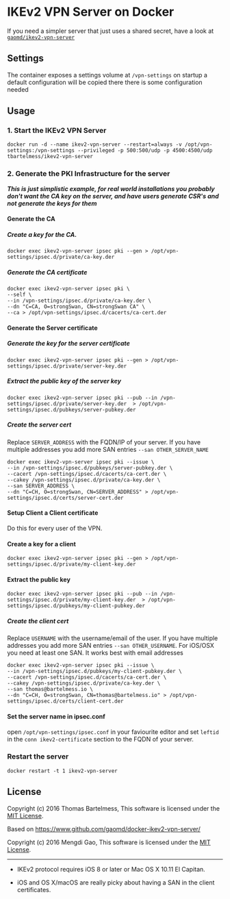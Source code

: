 # IKEv2 VPN Server on Docker

If you need a simpler server that just uses a shared secret, have a look at [`gaomd/ikev2-vpn-server`](https://registry.hub.docker.com/u/gaomd/ikev2-vpn-server/)

## Settings

The container exposes a settings volume at `/vpn-settings` on startup a default configuration will be copied there
there is some configuration needed 

## Usage

### 1. Start the IKEv2 VPN Server

`docker run -d --name ikev2-vpn-server --restart=always -v /opt/vpn-settings:/vpn-settings --privileged -p 500:500/udp -p 4500:4500/udp tbartelmess/ikev2-vpn-server`

### 2. Generate the PKI Infrastructure for the server

***This is just simplistic example, for real world installations you probably don't want the CA key on the server,
and have users generate CSR's and not generate the keys for them***

#### Generate the CA
##### Create a key for the CA.

`docker exec ikev2-vpn-server ipsec pki --gen > /opt/vpn-settings/ipsec.d/private/ca-key.der`

##### Generate the CA certificate

```
docker exec ikev2-vpn-server ipsec pki \
--self \
--in /vpn-settings/ipsec.d/private/ca-key.der \
--dn "C=CA, O=strongSwan, CN=strongSwan CA" \
--ca > /opt/vpn-settings/ipsec.d/cacerts/ca-cert.der
```
#### Generate the Server certificate 

##### Generate the key for the server certificate

`docker exec ikev2-vpn-server ipsec pki --gen > /opt/vpn-settings/ipsec.d/private/server-key.der`

##### Extract the public key of the server key


`docker exec ikev2-vpn-server ipsec pki --pub --in /vpn-settings/ipsec.d/private/server-key.der  > /opt/vpn-settings/ipsec.d/pubkeys/server-pubkey.der`

##### Create the server cert

Replace `SERVER_ADDRESS` with the FQDN/IP of your server. If you have multiple addresses you add more SAN entries `--san OTHER_SERVER_NAME`

```
docker exec ikev2-vpn-server ipsec pki --issue \
--in /vpn-settings/ipsec.d/pubkeys/server-pubkey.der \
--cacert /vpn-settings/ipsec.d/cacerts/ca-cert.der \
--cakey /vpn-settings/ipsec.d/private/ca-key.der \
--san SERVER_ADDRESS \
--dn "C=CH, O=strongSwan, CN=SERVER_ADDRESS" > /opt/vpn-settings/ipsec.d/certs/server-cert.der
```

#### Setup Client a Client certificate

Do this for every user of the VPN.

#### Create a key for a client

`docker exec ikev2-vpn-server ipsec pki --gen > /opt/vpn-settings/ipsec.d/private/my-client-key.der`

#### Extract the public key

`docker exec ikev2-vpn-server ipsec pki --pub --in /vpn-settings/ipsec.d/private/my-client-key.der  > /opt/vpn-settings/ipsec.d/pubkeys/my-client-pubkey.der`

##### Create the client cert

Replace `USERNAME` with the username/email of the user. If you have multiple addresses you add more SAN entries `--san OTHER_USERNAME`. For iOS/OSX you need at least one SAN. It works best with email addresses

```
docker exec ikev2-vpn-server ipsec pki --issue \
--in /vpn-settings/ipsec.d/pubkeys/my-client-pubkey.der \
--cacert /vpn-settings/ipsec.d/cacerts/ca-cert.der \
--cakey /vpn-settings/ipsec.d/private/ca-key.der \
--san thomas@bartelmess.io \
--dn "C=CH, O=strongSwan, CN=thomas@bartelmess.io" > /opt/vpn-settings/ipsec.d/certs/client-cert.der
```

#### Set the server name in ipsec.conf

open `/opt/vpn-settings/ipsec.conf` in your faviourite editor and set `leftid` in the `conn ikev2-certificate` section
to the FQDN of your server.

### Restart the server

`docker restart -t 1 ikev2-vpn-server`

## License

Copyright (c) 2016 Thomas Bartelmess, This software is licensed under the [MIT License](LICENSE).

Based on https://www.github.com/gaomd/docker-ikev2-vpn-server/

Copyright (c) 2016 Mengdi Gao, This software is licensed under the [MIT License](LICENSE).

---

* IKEv2 protocol requires iOS 8 or later or Mac OS X 10.11 El Capitan.

* iOS and OS X/macOS are really picky about having a SAN in the client certificates.
